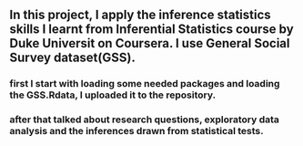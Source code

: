 
## In this project, I apply the inference statistics skills I learnt from Inferential Statistics course by Duke Universit on Coursera. I use General Social Survey dataset(GSS).

### first I start with loading some needed packages and loading the GSS.Rdata, I uploaded it to the repository.  
### after that talked about research questions, exploratory data analysis and the inferences drawn from statistical tests.
